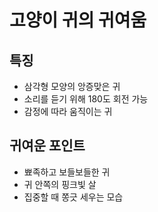 # 고양이 귀의 귀여움

## 특징
- 삼각형 모양의 앙증맞은 귀
- 소리를 듣기 위해 180도 회전 가능
- 감정에 따라 움직이는 귀

## 귀여운 포인트
- 뾰족하고 보들보들한 귀
- 귀 안쪽의 핑크빛 살
- 집중할 때 쫑긋 세우는 모습